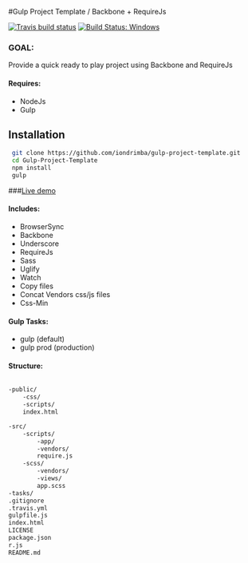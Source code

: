 #Gulp Project Template /  Backbone + RequireJs 

[![Travis build status](https://travis-ci.org/iondrimba/gulp-project-template.svg?branch=master)](https://travis-ci.org/iondrimba/gulp-project-template) [![Build Status: Windows](https://ci.appveyor.com/api/projects/status/32r7s2skrgm9ubva/branch/master?svg=true)](https://ci.appveyor.com/project/iondrimba/gulp-project-template/branch/master) 

### GOAL:

Provide a quick ready to play project using Backbone and RequireJs

#### Requires:

* NodeJs
* Gulp

## Installation

```sh
 git clone https://github.com/iondrimba/gulp-project-template.git 
 cd Gulp-Project-Template
 npm install
 gulp
```

###[Live demo]

#### Includes:

* BrowserSync
* Backbone
* Underscore
* RequireJs
* Sass
* Uglify
* Watch
* Copy files
* Concat Vendors css/js files
* Css-Min

#### Gulp Tasks:

* gulp (default)
* gulp prod (production)

#### Structure:

````bash

-public/
    -css/
    -scripts/
    index.html

-src/
    -scripts/
		-app/
		-vendors/
		require.js
    -scss/
		-vendors/
		-views/
		app.scss
-tasks/
.gitignore
.travis.yml
gulpfile.js
index.html
LICENSE
package.json
r.js
README.md
````

[Live demo]:<http://iondrimba.github.io/gulp-project-template/>
